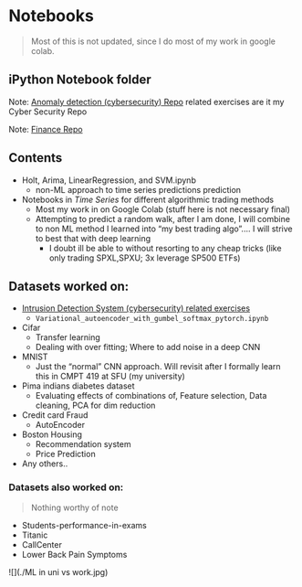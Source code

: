 # Notebooks
> Most of this is not updated, since I do most of my work in google colab. 

## iPython Notebook folder 

Note: [Anomaly detection (cybersecurity) Repo](<https://github.com/alik604/cyber-security>) related exercises are it my Cyber Security Repo 

Note: [Finance Repo](https://github.com/alik604/mathematical-finance) 

## Contents 

- Holt, Arima, LinearRegression, and SVM.ipynb 
   + non-ML approach to time series predictions  prediction
- Notebooks in *Time Series* for different algorithmic trading methods
   - Most my work in on Google Colab (stuff here is not necessary final)
   - Attempting to predict a random walk, after I am done, I will combine to non ML method I learned into “my best trading algo”.... I will strive to best that with deep learning
      - I doubt ill be able to without resorting to any cheap tricks (like only trading SPXL,SPXU; 3x leverage SP500 ETFs) 


## Datasets worked on: 

- [Intrusion Detection System (cybersecurity) related exercises](https://github.com/alik604/cyber-security)
   - `Variational_autoencoder_with_gumbel_softmax_pytorch.ipynb` 
- Cifar 
   - Transfer learning 
   - Dealing with over fitting; Where to add noise in a deep CNN  
- MNIST
  - Just the “normal” CNN approach. Will revisit after I formally learn this in CMPT 419 at SFU (my university)
- Pima indians diabetes dataset
  - Evaluating effects of combinations of, Feature selection, Data cleaning, PCA for dim reduction 
- Credit card Fraud 
   - AutoEncoder
- Boston Housing
  - Recommendation system 
  - Price Prediction
- Any others..

### Datasets also worked on:

> Nothing worthy of note 
- Students-performance-in-exams
- Titanic
- CallCenter
- Lower Back Pain Symptoms



![](./ML in uni vs work.jpg)








